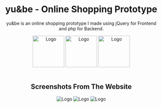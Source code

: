<h1 align="center">
  yu&be - Online Shopping Prototype
</h1>
<p align="center">
  yu&be is an online shopping prototype I made using jQuery for Frontend and php for Backend. 
</p>
<div align="center">
  <img alt="Logo" src="https://user-images.githubusercontent.com/42357900/219872136-40a3be6b-b1a1-47c3-acea-1a04d006b143.png" height="100" />
  <img alt="Logo" src="https://user-images.githubusercontent.com/42357900/219872172-5d11ee45-17a1-4d69-8a10-291fba6f6485.svg" height="100" />
  <img alt="Logo" src="https://user-images.githubusercontent.com/42357900/219872257-3542600f-76ec-4585-8acb-c12f42e2fce6.png" height="100" />
</div>
<br/>
<div align="center">
 <h2>Screenshots From The Website</h2>
  <img alt="Logo" src="https://user-images.githubusercontent.com/42357900/219872212-8d7a0839-a28b-4acf-b7db-60630b665529.png" />
  <img alt="Logo" src="https://user-images.githubusercontent.com/42357900/219872217-e6bf03f6-3a56-476c-93e6-1ae9d0a3a04f.png" />
  <img alt="Logo" src="https://user-images.githubusercontent.com/42357900/219872224-75d6a63c-0696-422d-a819-e1b5a71a5e40.png" />
</div>
